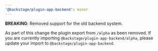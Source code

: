 ```yaml
---
'@backstage/plugin-app-backend': minor
---
```


**BREAKING**: Removed support for the old backend system.

As part of this change the plugin export from `/alpha` as been removed. If you are currently importing `@backstage/plugin-app-backend/alpha`, please update your import to `@backstage/plugin-app-backend`.
